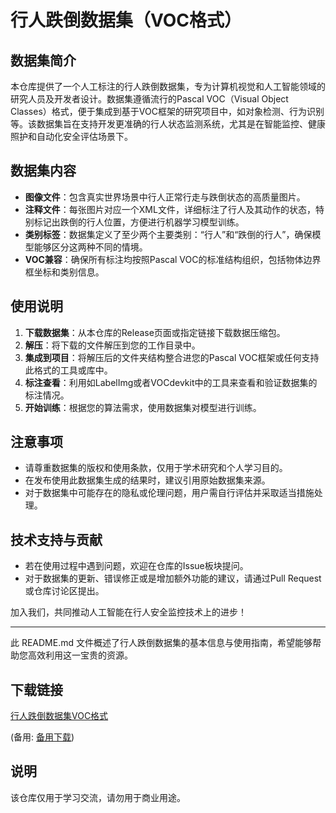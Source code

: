 # 行人跌倒数据集（VOC格式）

## 数据集简介

本仓库提供了一个人工标注的行人跌倒数据集，专为计算机视觉和人工智能领域的研究人员及开发者设计。数据集遵循流行的Pascal VOC（Visual Object Classes）格式，便于集成到基于VOC框架的研究项目中，如对象检测、行为识别等。该数据集旨在支持开发更准确的行人状态监测系统，尤其是在智能监控、健康照护和自动化安全评估场景下。

## 数据集内容

- **图像文件**：包含真实世界场景中行人正常行走与跌倒状态的高质量图片。
- **注释文件**：每张图片对应一个XML文件，详细标注了行人及其动作的状态，特别标记出跌倒的行人位置，方便进行机器学习模型训练。
- **类别标签**：数据集定义了至少两个主要类别：“行人”和“跌倒的行人”，确保模型能够区分这两种不同的情境。
- **VOC兼容**：确保所有标注均按照Pascal VOC的标准结构组织，包括物体边界框坐标和类别信息。

## 使用说明

1. **下载数据集**：从本仓库的Release页面或指定链接下载数据压缩包。
2. **解压**：将下载的文件解压到您的工作目录中。
3. **集成到项目**：将解压后的文件夹结构整合进您的Pascal VOC框架或任何支持此格式的工具或库中。
4. **标注查看**：利用如LabelImg或者VOCdevkit中的工具来查看和验证数据集的标注情况。
5. **开始训练**：根据您的算法需求，使用数据集对模型进行训练。

## 注意事项

- 请尊重数据集的版权和使用条款，仅用于学术研究和个人学习目的。
- 在发布使用此数据集生成的结果时，建议引用原始数据集来源。
- 对于数据集中可能存在的隐私或伦理问题，用户需自行评估并采取适当措施处理。

## 技术支持与贡献

- 若在使用过程中遇到问题，欢迎在仓库的Issue板块提问。
- 对于数据集的更新、错误修正或是增加额外功能的建议，请通过Pull Request或仓库讨论区提出。

加入我们，共同推动人工智能在行人安全监控技术上的进步！

---

此 README.md 文件概述了行人跌倒数据集的基本信息与使用指南，希望能够帮助您高效利用这一宝贵的资源。

## 下载链接
[行人跌倒数据集VOC格式](https://pan.quark.cn/s/4bc3fda64eef) 

(备用: [备用下载](https://pan.baidu.com/s/1xvxGYCigH_BAMEVPb3hUYQ?pwd=1234))

## 说明

该仓库仅用于学习交流，请勿用于商业用途。
